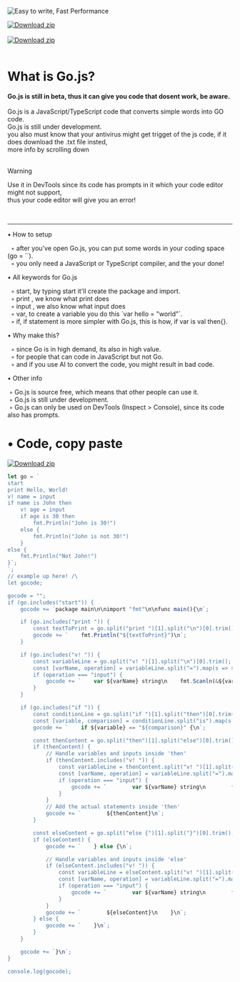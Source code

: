 ![Easy to write, Fast Performance](https://github.com/user-attachments/assets/1be46de0-f76e-40b4-8e9b-7bf7a10eb161)

[![Download zip](https://img.shields.io/badge/TypeScript-007ACC?style=for-the-badge&logo=typescript&logoColor=white "Download Zip")](https://github.com/sebastian-sestaliuc/Go.js/releases/tag/v1) 
<br /> <br />
 [![Download zip](https://img.shields.io/badge/Code-green)](https://github.com/GoPorts/Go.js/blob/main/README.md#-code-copy-paste) <br /> 
<br />
# What is Go.js? <br />
**Go.js is still in beta, thus it can give you code that dosent work, be aware.** <br /> <br />
Go.js is a JavaScript/TypeScript code that converts simple words into GO code. <br />
Go.js is still under development. <br />
you also must know that your antivirus might get trigget of the js code, if it does download the .txt file insted, <br />
more info by scrolling down <br /> <br />

> [!WARNING]
> Use it in DevTools since its code has prompts in it which your code editor might not support, <br />
> thus your code editor will give you an error! <br />

<br />
 <hr>
 
 • How to setup <br />
 
‎ ‎  ◦ after you've open Go.js, you can put some words in your coding space (go = ´´). <br />
‎ ‎  ◦ you only need a JavaScript or TypeScript compiler, and the your done! <br />

 • All keywords for Go.js <br />
 
‎ ‎  ◦ start, by typing start it'll create the package and import. <br />
‎ ‎  ◦ print , we know what print does <br />
‎ ‎  ◦ input , we also know what input does <br />
‎ ‎  ◦ var, to create a variable you do this ´var hello = "world"´.<br />
‎ ‎  ◦ if, if statement is more simpler with Go.js, this is how, if var is val then{}.<br />

 • Why make this? <br />
 
‎ ‎  ◦ since Go is in high demand, its also in high value. <br />
‎ ‎  ◦ for people that can code in JavaScript but not Go. <br />
‎ ‎  ◦ and if you use AI to convert the code, you might result in bad code. <br />

 • Other info <br />
 
‎‎   ◦ Go.js is source free, which means that other people can use it. <br />
‎‎   ◦ Go.js is still under development. <br />
‎‎   ◦ Go.js can only be used on DevTools (Inspect > Console), since its code also has prompts.

# • Code, copy paste
 [![Download zip](https://img.shields.io/badge/Version-v1.1.1-blue)](https://github.com/GoPorts) <br /> 
 
```js
let go = `
start
print Hello, World!
v! name = input
if name is John then
    v! age = input
    if age is 30 then
        fmt.Println("John is 30!")
    else {
        fmt.Println("John is not 30!")
    }
else {
    fmt.Println("Not John!")
}`;
`;
// example up here! /\
let gocode;

gocode = "";
if (go.includes("start")) {
    gocode += `package main\n\nimport "fmt"\n\nfunc main(){\n`;

    if (go.includes("print ")) {
        const textToPrint = go.split("print ")[1].split("\n")[0].trim();
        gocode += `    fmt.Println("${textToPrint}")\n`;
    }

    if (go.includes("v! ")) {
        const variableLine = go.split("v! ")[1].split("\n")[0].trim();
        const [varName, operation] = variableLine.split("=").map(s => s.trim());
        if (operation === "input") {
            gocode += `    var ${varName} string\n    fmt.Scanln(&${varName})\n`;
        }
    }

    if (go.includes("if ")) {
        const conditionLine = go.split("if ")[1].split("then")[0].trim();
        const [variable, comparison] = conditionLine.split("is").map(s => s.trim());
        gocode += `    if ${variable} == "${comparison}" {\n`;

        const thenContent = go.split("then")[1].split("else")[0].trim();
        if (thenContent) {
            // Handle variables and inputs inside 'then'
            if (thenContent.includes("v! ")) {
                const variableLine = thenContent.split("v! ")[1].split("\n")[0].trim();
                const [varName, operation] = variableLine.split("=").map(s => s.trim());
                if (operation === "input") {
                    gocode += `        var ${varName} string\n        fmt.Scanln(&${varName})\n`;
                }
            }
            // Add the actual statements inside 'then'
            gocode += `        ${thenContent}\n`;
        }

        const elseContent = go.split("else {")[1].split("}")[0].trim();
        if (elseContent) {
            gocode += `    } else {\n`;

            // Handle variables and inputs inside 'else'
            if (elseContent.includes("v! ")) {
                const variableLine = elseContent.split("v! ")[1].split("\n")[0].trim();
                const [varName, operation] = variableLine.split("=").map(s => s.trim());
                if (operation === "input") {
                    gocode += `        var ${varName} string\n        fmt.Scanln(&${varName})\n`;
                }
            }
            gocode += `        ${elseContent}\n    }\n`;
        } else {
            gocode += `    }\n`;
        }
    }

    gocode += `}\n`;
}

console.log(gocode);
```
